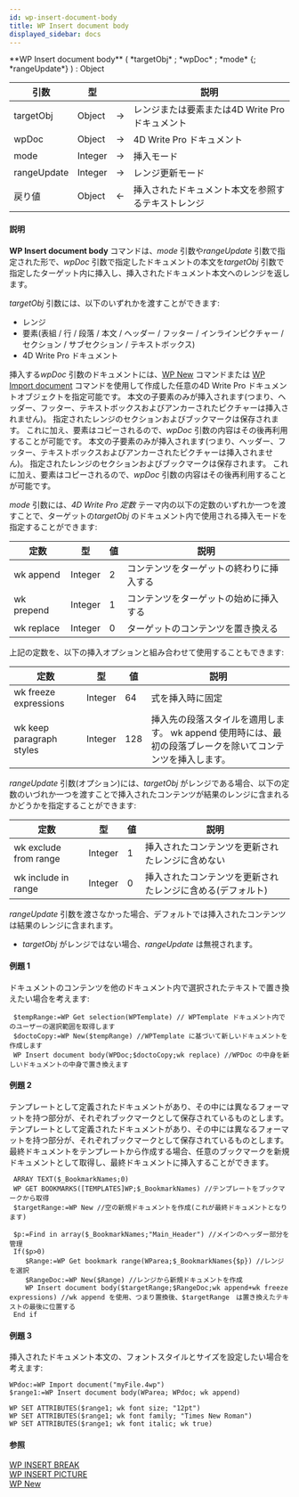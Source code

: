 ```yaml
---
id: wp-insert-document-body
title: WP Insert document body
displayed_sidebar: docs
---
```


<!--REF #_command_.WP Insert document body.Syntax-->**WP Insert document body** ( *targetObj* ; *wpDoc* ; *mode* {; *rangeUpdate*} ) : Object<!-- END REF-->

<!--REF #_command_.WP Insert document body.Params-->

| 引数          | 型       |                             | 説明                             |
| ----------- | ------- | --------------------------- | ------------------------------ |
| targetObj   | Object  | &#8594; | レンジまたは要素または4D Write Pro ドキュメント |
| wpDoc       | Object  | &#8594; | 4D Write Pro ドキュメント            |
| mode        | Integer | &#8594; | 挿入モード                          |
| rangeUpdate | Integer | &#8594; | レンジ更新モード                       |
| 戻り値         | Object  | &#8592; | 挿入されたドキュメント本文を参照するテキストレンジ      |

<!-- END REF-->

#### 説明

**WP Insert document body** コマンドは、<!--REF #_command_.WP Insert document body.Summary-->*mode* 引数や*rangeUpdate* 引数で指定された形で、*wpDoc* 引数で指定したドキュメントの本文を*targetObj* 引数で指定したターゲット内に挿入し、挿入されたドキュメント本文へのレンジを返します。<!-- END REF-->

*targetObj* 引数には、以下のいずれかを渡すことができます:

- レンジ
- 要素(表組 / 行 / 段落 / 本文 / ヘッダー / フッター / インラインピクチャー / セクション / サブセクション / テキストボックス)
- 4D Write Pro ドキュメント

挿入する*wpDoc* 引数のドキュメントには、[WP New](../commands-legacy/wp-new.md) コマンドまたは [WP Import document](wp-import-document.md) コマンドを使用して作成した任意の4D Write Pro ドキュメントオブジェクトを指定可能です。 本文の子要素のみが挿入されます(つまり、ヘッダー、フッター、テキストボックスおよびアンカーされたピクチャーは挿入されません)。 指定されたレンジのセクションおよびブックマークは保存されます。 これに加え、要素はコピーされるので、*wpDoc* 引数の内容はその後再利用することが可能です。 本文の子要素のみが挿入されます(つまり、ヘッダー、フッター、テキストボックスおよびアンカーされたピクチャーは挿入されません)。 指定されたレンジのセクションおよびブックマークは保存されます。 これに加え、要素はコピーされるので、*wpDoc* 引数の内容はその後再利用することが可能です。

*mode* 引数には、*4D Write Pro 定数* テーマ内の以下の定数のいずれか一つを渡すことで、ターゲットの*targetObj* のドキュメント内で使用される挿入モードを指定することができます:

| 定数         | 型       | 値 | 説明                   |
| ---------- | ------- | - | -------------------- |
| wk append  | Integer | 2 | コンテンツをターゲットの終わりに挿入する |
| wk prepend | Integer | 1 | コンテンツをターゲットの始めに挿入する  |
| wk replace | Integer | 0 | ターゲットのコンテンツを置き換える    |

上記の定数を、以下の挿入オプションと組み合わせて使用することもできます:

| 定数                       | 型       | 値   | 説明                                                          |
| ------------------------ | ------- | --- | ----------------------------------------------------------- |
| wk freeze expressions    | Integer | 64  | 式を挿入時に固定                                                    |
| wk keep paragraph styles | Integer | 128 | 挿入先の段落スタイルを適用します。 wk append 使用時には、最初の段落ブレークを除いてコンテンツを挿入します。 |

*rangeUpdate* 引数(オプション)には、*targetObj* がレンジである場合、以下の定数のいづれか一つを渡すことで挿入されたコンテンツが結果のレンジに含まれるかどうかを指定することができます:

| 定数                    | 型       | 値 | 説明                                                |
| --------------------- | ------- | - | ------------------------------------------------- |
| wk exclude from range | Integer | 1 | 挿入されたコンテンツを更新されたレンジに含めない                          |
| wk include in range   | Integer | 0 | 挿入されたコンテンツを更新されたレンジに含める(デフォルト) |

*rangeUpdate* 引数を渡さなかった場合、デフォルトでは挿入されたコンテンツは結果のレンジに含まれます。

- *targetObj* がレンジではない場合、*rangeUpdate* は無視されます。

#### 例題 1

ドキュメントのコンテンツを他のドキュメント内で選択されたテキストで置き換えたい場合を考えます:

```4d
 $tempRange:=WP Get selection(WPTemplate) // WPTemplate ドキュメント内でのユーザーの選択範囲を取得します
 $doctoCopy:=WP New($tempRange) //WPTemplate に基づいて新しいドキュメントを作成します
 WP Insert document body(WPDoc;$doctoCopy;wk replace) //WPDoc の中身を新しいドキュメントの中身で置き換えます
```

#### 例題 2

テンプレートとして定義されたドキュメントがあり、その中には異なるフォーマットを持つ部分が、それぞれブックマークとして保存されているものとします。 テンプレートとして定義されたドキュメントがあり、その中には異なるフォーマットを持つ部分が、それぞれブックマークとして保存されているものとします。 最終ドキュメントをテンプレートから作成する場合、任意のブックマークを新規ドキュメントとして取得し、最終ドキュメントに挿入することができます。

```4d
 ARRAY TEXT($_BookmarkNames;0)
 WP GET BOOKMARKS([TEMPLATES]WP;$_BookmarkNames) //テンプレートをブックマークから取得
 $targetRange:=WP New //空の新規ドキュメントを作成(これが最終ドキュメントとなります)
 
 $p:=Find in array($_BookmarkNames;"Main_Header") //メインのヘッダー部分を管理
 If($p>0)
    $Range:=WP Get bookmark range(WParea;$_BookmarkNames{$p}) //レンジを選択
    $RangeDoc:=WP New($Range) //レンジから新規ドキュメントを作成
    WP Insert document body($targetRange;$RangeDoc;wk append+wk freeze expressions) //wk append を使用、つまり置換後、$targetRange　は置き換えたテキストの最後に位置する
 End if
```

#### 例題 3

挿入されたドキュメント本文の、フォントスタイルとサイズを設定したい場合を考えます:

```4d
WPdoc:=WP Import document("myFile.4wp")
$range1:=WP Insert document body(WParea; WPdoc; wk append)

WP SET ATTRIBUTES($range1; wk font size; "12pt")
WP SET ATTRIBUTES($range1; wk font family; "Times New Roman")
WP SET ATTRIBUTES($range1; wk font italic; wk true)
```

#### 参照

[WP INSERT BREAK](wp-insert-break.md)\
[WP INSERT PICTURE](wp-insert-picture.md)\
[WP New](../commands-legacy/wp-new.md)